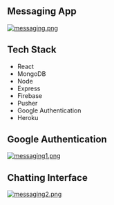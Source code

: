 ## Messaging App 

[![messaging.png](https://i.postimg.cc/CxZV9LC9/messaging.png)](https://messaging-app-frontend.web.app/)

## Tech Stack

- React
- MongoDB
- Node
- Express
- Firebase
- Pusher
- Google Authentication
- Heroku

## Google Authentication
[![messaging1.png](https://i.postimg.cc/nh6txb0r/messaging1.png)](https://messaging-app-frontend.web.app)

## Chatting Interface
[![messaging2.png](https://i.postimg.cc/DzL3yjMg/messaging2.png)](https://messaging-app-frontend.web.app)
